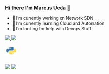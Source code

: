 ### Hi there I'm Marcus Ueda 👋
- 🔭 I’m currently working on Network SDN
- 🌱 I’m currently learning Cloud and Automation
- 🤔 I’m looking for help with Devops Stuff
<div>
  <a href="https://github.com/mshoitiueda">
  <img height="180em" src="https://github-readme-stats.vercel.app/api/username=mshoitiueda&show_icons=false&theme=tokyonight&include_all_commits=true&count_private=true"/>
  <img height="180em" src="https://github-readme-stats.vercel.app/api/top-langs/?username=mshoitiueda&layout=compact&langs_count=7&theme=tokyonight"/>
</div>
<div style="display: inline_block"><br>
  <img align="center" alt="Python" height="30" width="40" src="https://raw.githubusercontent.com/devicons/devicon/master/icons/python/python-original.svg">
  </div>
  
##

<div> 
  <a href="https://www.linkedin.com/in/mshoitiueda" target="_blank"><img src="https://img.shields.io/badge/-LinkedIn-%230077B5?style=for-the-badge&logo=linkedin&logoColor=white" target="_blank"></a> 
  <a href = "mailto:mshoitiueda@gmail.com"><img src="https://img.shields.io/badge/-Gmail-%23333?style=for-the-badge&logo=gmail&logoColor=white" target="_blank"></a>
</div>
